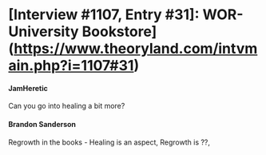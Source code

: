 # [Interview #1107, Entry #31]: WOR-University Bookstore](https://www.theoryland.com/intvmain.php?i=1107#31)

#### JamHeretic

Can you go into healing a bit more?

#### Brandon Sanderson

Regrowth in the books - Healing is an aspect, Regrowth is ??,

